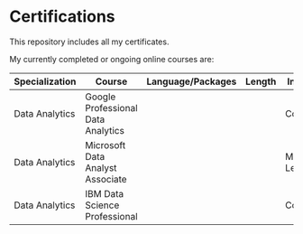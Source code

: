 # Certifications
This repository includes all my certificates.

My currently completed or ongoing online courses are: 

| Specialization  | Course                             | Language/Packages | Length | Institute | Status | Certificate | 
| --- | --- | --- | ---  | --- | --- |--- |
| Data Analytics  | Google Professional Data Analytics |               |        | Coursera  | Done  ||<div data-iframe-width="150" data-iframe-height="270" data-share-badge-id="fd896407-153f-4bf8-83ea-0ebc7ecf1543" data-share-badge-host="https://www.credly.com"></div><script type="text/javascript" async src="//cdn.credly.com/assets/utilities/embed.js"></script>
| Data Analytics  | Microsoft Data Analyst Associate   |                |        | Microsoft Learn  | To Do  |         |
| Data Analytics  | IBM Data Science Professional      |                |        | Coursera  | Doing  |         |


